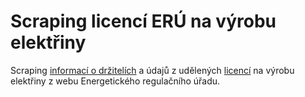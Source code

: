 # Scraping licencí ERÚ na výrobu elektřiny

Scraping [informací o držitelích](https://www.eru.cz/cs/licence/informace-o-drzitelich) a údajů z udělených [licencí](http://licence.eru.cz/) na výrobu elektřiny z webu Energetického regulačního úřadu.